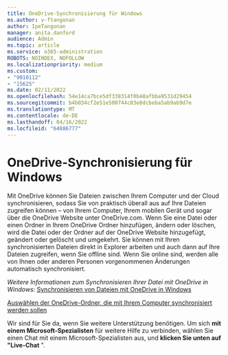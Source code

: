 ```yaml
---
title: OneDrive-Synchronisierung für Windows
ms.author: v-ftangonan
author: IpeTangonan
manager: anita.danford
audience: Admin
ms.topic: article
ms.service: o365-administration
ROBOTS: NOINDEX, NOFOLLOW
ms.localizationpriority: medium
ms.custom:
- "9010112"
- "15625"
ms.date: 02/11/2022
ms.openlocfilehash: 54e14ca7bce5df338314f0b48afbba9531d29454
ms.sourcegitcommit: b4b034cf2e51e500744c03e8dcbeba5ab9ab9d7e
ms.translationtype: MT
ms.contentlocale: de-DE
ms.lasthandoff: 04/16/2022
ms.locfileid: "64886777"
---
```

# <a name="onedrive-synchronization-for-windows"></a>OneDrive-Synchronisierung für Windows

Mit OneDrive können Sie Dateien zwischen Ihrem Computer und der Cloud synchronisieren, sodass Sie von praktisch überall aus auf Ihre Dateien zugreifen können – von Ihrem Computer, Ihrem mobilen Gerät und sogar über die OneDrive Website unter OneDrive.com. Wenn Sie eine Datei oder einen Ordner in Ihrem OneDrive Ordner hinzufügen, ändern oder löschen, wird die Datei oder der Ordner auf der OneDrive Website hinzugefügt, geändert oder gelöscht und umgekehrt. Sie können mit Ihren synchronisierten Dateien direkt in Explorer arbeiten und auch dann auf Ihre Dateien zugreifen, wenn Sie offline sind. Wenn Sie online sind, werden alle von Ihnen oder anderen Personen vorgenommenen Änderungen automatisch synchronisiert.

*Weitere Informationen zum Synchronisieren Ihrer Datei mit OneDrive in Windows:*
[Synchronisieren von Dateien mit OneDrive in Windows](https://support.microsoft.com/office/sync-files-with-onedrive-in-windows-615391c4-2bd3-4aae-a42a-858262e42a49#bkmk_seemanage)

[Auswählen der OneDrive-Ordner, die mit Ihrem Computer synchronisiert werden sollen](https://support.microsoft.com/office/choose-which-onedrive-folders-to-sync-to-your-computer-98b8b011-8b94-419b-aa95-a14ff2415e85)

Wir sind für Sie da, wenn Sie weitere Unterstützung benötigen. Um sich **mit einem Microsoft-Spezialisten** für weitere Hilfe zu verbinden, wählen Sie einen Chat mit einem Microsoft-Spezialisten aus, und **klicken Sie unten auf "Live-Chat** ".
